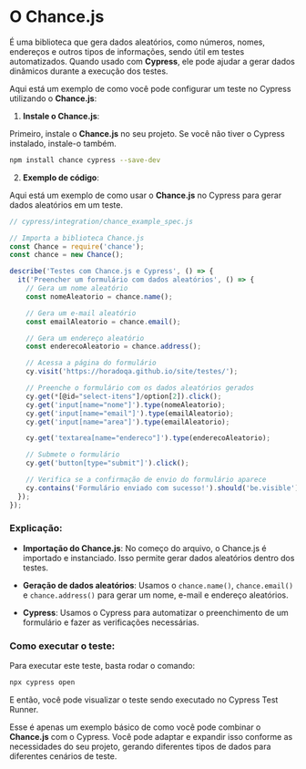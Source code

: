 # O **Chance.js** 

É uma biblioteca que gera dados aleatórios, como números, nomes, endereços e outros tipos de informações, sendo útil em testes automatizados. Quando usado com **Cypress**, ele pode ajudar a gerar dados dinâmicos durante a execução dos testes.

Aqui está um exemplo de como você pode configurar um teste no Cypress utilizando o **Chance.js**:

1. **Instale o Chance.js**:

Primeiro, instale o **Chance.js** no seu projeto. Se você não tiver o Cypress instalado, instale-o também.

```bash
npm install chance cypress --save-dev
```

2. **Exemplo de código**:

Aqui está um exemplo de como usar o **Chance.js** no Cypress para gerar dados aleatórios em um teste.

```javascript
// cypress/integration/chance_example_spec.js

// Importa a biblioteca Chance.js
const Chance = require('chance');
const chance = new Chance();

describe('Testes com Chance.js e Cypress', () => {
  it('Preencher um formulário com dados aleatórios', () => {
    // Gera um nome aleatório
    const nomeAleatorio = chance.name();

    // Gera um e-mail aleatório
    const emailAleatorio = chance.email();

    // Gera um endereço aleatório
    const enderecoAleatorio = chance.address();

    // Acessa a página do formulário
    cy.visit('https://horadoqa.github.io/site/testes/');

    // Preenche o formulário com os dados aleatórios gerados
    cy.get(*[@id="select-itens"]/option[2]).click();
    cy.get('input[name="nome"]').type(nomeAleatorio);
    cy.get('input[name="email"]').type(emailAleatorio);
    cy.get('input[name="area"]').type(emailAleatorio);

    cy.get('textarea[name="endereco"]').type(enderecoAleatorio);

    // Submete o formulário
    cy.get('button[type="submit"]').click();

    // Verifica se a confirmação de envio do formulário aparece
    cy.contains('Formulário enviado com sucesso!').should('be.visible');
  });
});
```

### Explicação:

- **Importação do Chance.js**: No começo do arquivo, o Chance.js é importado e instanciado. Isso permite gerar dados aleatórios dentro dos testes.
  
- **Geração de dados aleatórios**: Usamos o `chance.name()`, `chance.email()` e `chance.address()` para gerar um nome, e-mail e endereço aleatórios.

- **Cypress**: Usamos o Cypress para automatizar o preenchimento de um formulário e fazer as verificações necessárias.

### Como executar o teste:

Para executar este teste, basta rodar o comando:

```bash
npx cypress open
```

E então, você pode visualizar o teste sendo executado no Cypress Test Runner.

Esse é apenas um exemplo básico de como você pode combinar o **Chance.js** com o Cypress. Você pode adaptar e expandir isso conforme as necessidades do seu projeto, gerando diferentes tipos de dados para diferentes cenários de teste.